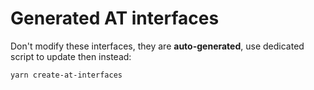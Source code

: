 # Generated AT interfaces

Don't modify these interfaces, they are **auto-generated**, use dedicated script to update then instead:

```sh
yarn create-at-interfaces
```
